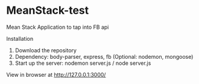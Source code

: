 # MeanStack-test
Mean Stack Application to tap into FB api

Installation

1. Download the repository
2. Dependency: body-parser, express, fb (Optional: nodemon, mongoose)
2. Start up the server: nodemon server.js / node server.js

View in browser at http://127.0.0.1:3000/
